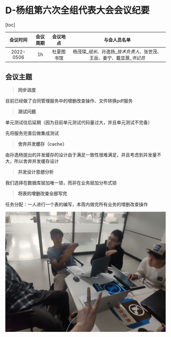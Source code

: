 # D-杨组第六次全组代表大会会议纪要

[toc]

| 会议时间  | 会议周期 |  会议地点  |                         与会人员名单                         |
| :-------: | :------: | :--------: | :----------------------------------------------------------: |
| 2022-0506 |    1h    | 杜夏图书馆 | 杨茂琛\_*组长*、孙逸扬\_*技术负责人*、张世茂、王岳、姜宁、戴显灏\_*书记员* |

## 会议主题

> **同步进度**

目前已经做了合同管理服务中的增删改查操作、文件转换pdf服务

> **测试问题**

单元测试往后延期（因为目前单元测试代码量过大，并且单元测试不完备）

先将服务完善后做集成测试

> **舍弃并发缓存（cache）**

由孙逸杨提出的并发缓存的设计由于满足一致性很难满足，并且考虑到并发量不大，所以舍弃并发缓存设计

> **并发设计思想分析**

我们选择在数据库层加唯一锁，而非在业务层加分布式锁

> **将表的增删改查全部写完**

任务分配：一人进行一个表的编写，本周内做完所有业务的增删改查操作

![](5.6.jpg)
